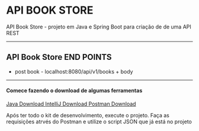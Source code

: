 # API BOOK STORE
API Book Store - projeto em Java e Spring Boot para criação de de uma API REST 

<hr>

<h2> API Book Store END POINTS </h2>

<ul>
  <li>post book - localhost:8080/api/v1/books + body </li>
</ul>

<hr>


<h4> Comece fazendo o download de algumas ferramentas </h4>

<a href="https://www.java.com/pt-BR/download/" target="_blank"> Java Download </a>
<a href="https://www.jetbrains.com/idea/download/" target="_blank"> IntelliJ Download </a>
<a href="https://www.postman.com/downloads/" target="_blank"> Postman Download </a>

<p> Após ter todo o kit de desenvolvimento, execute o projeto. Faça as requisições atrvés do Postman e utilize o script JSON que já está no projeto </p>



